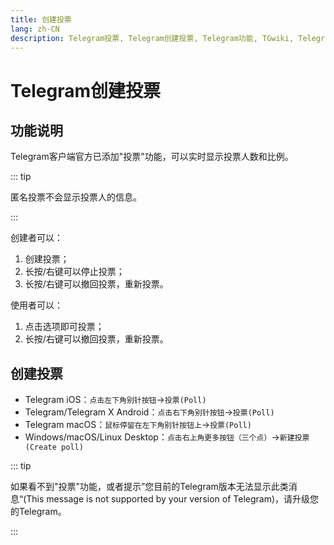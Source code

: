 ```yaml
---
title: 创建投票
lang: zh-CN
description: Telegram投票, Telegram创建投票, Telegram功能, TGwiki, Telegram知识库
---
```


# Telegram创建投票

## 功能说明

Telegram客户端官方已添加"投票"功能，可以实时显示投票人数和比例。

::: tip

匿名投票不会显示投票人的信息。

:::

创建者可以：

1. 创建投票；
2. 长按/右键可以停止投票；
3. 长按/右键可以撤回投票，重新投票。

使用者可以：

1. 点击选项即可投票；
2. 长按/右键可以撤回投票，重新投票。

## 创建投票

* Telegram iOS：`点击左下角别针按钮`->`投票(Poll)`
* Telegram/Telegram X Android：`点击右下角别针按钮`->`投票(Poll)`
* Telegram macOS：`鼠标停留在左下角别针按钮上`->`投票(Poll)`
* Windows/macOS/Linux Desktop：`点击右上角更多按钮（三个点）`->`新建投票(Create poll)`

::: tip

如果看不到"投票"功能，或者提示”您目前的Telegram版本无法显示此类消息“(This message is not supported by your version of Telegram)，请升级您的Telegram。

:::

